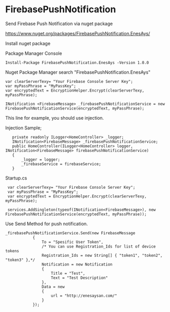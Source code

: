 # FirebasePushNotification
Send Firebase Push Notification via nuget package

https://www.nuget.org/packages/FirebasePushNotification.EnesAys/

Install nuget package 

Package Manager Console

```
Install-Package FirebasePushNotification.EnesAys -Version 1.0.0
```

Nuget Package Manager
search "FirebasePushNotification.EnesAys"

```
var clearServerTexy= "Your Firebase Console Server Key";
var myPassPhrase = "MyPassKey";
var encryptedText = EncryptionHelper.Encrypt(clearServerTexy, myPassPhrase);
 
INotification <FirebaseMessage> _firebasePushNotificationService = new FirebasePushNotificationService(encryptedText, myPassPhrase);
```

This line for example, you should use injection.

Injection Sample;

```
   private readonly ILogger<HomeController> _logger;
   INotification<FirebaseMessage> _firebasePushNotificationService;
   public HomeController(ILogger<HomeController> logger, INotification<FirebaseMessage> firebasePushNotificationService)
   {
       _logger = logger;
       _firebaseService = firebaseService;
   }
```
Startup.cs

```
 var clearServerTexy= "Your Firebase Console Server Key";
 var myPassPhrase = "MyPassKey";
 var encryptedText = EncryptionHelper.Encrypt(clearServerTexy, myPassPhrase);
 
 services.AddSingleton(typeof(INotification<FirebaseMessage>), new FirebasePushNotificationService(encryptedText, myPassPhrase));
```

Use Send Method for push notification.

```
_firebasePushNotificationService.Send(new FirebaseMessage
            {
                To = "Spesific User Token", 
                /* You can use Registration_Ids for list of device tokens
                Registration_Ids = new String[] { "token1", "token2", "token3" },*/
                Notification = new Notification
                {
                    Title = "Test",
                    Text = "Test Description"
                },
                Data = new
                {
                    url = "http://enesaysan.com/"
                }
            });
```
